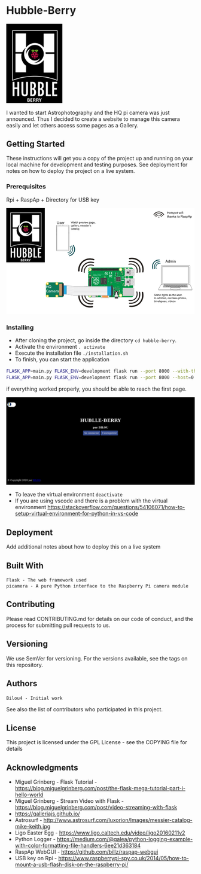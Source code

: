 # Hubble-Berry 


<img src="./appFolder/static/photos/hubble_berry_logo.jpg " width="150">


I wanted to start Astrophotography and the HQ pi camera was just announced. Thus I decided to create a website to manage this camera easily and let others access some pages as a Gallery.

## Getting Started

These instructions will get you a copy of the project up and running on your local machine for development and testing purposes. See deployment for notes on how to deploy the project on a live system.

### Prerequisites

Rpi + RaspAp + Directory for USB key

![working_diagram](./img/working_diagram.png)


### Installing

+ After cloning the project, go inside the directory `cd hubble-berry`.
+ Activate the environment `. activate`
+ Execute the installation file `./installation.sh`
+ To finish, you can start the application

```sh
FLASK_APP=main.py FLASK_ENV=development flask run --port 8000 --with-threads # just on localhost
FLASK_APP=main.py FLASK_ENV=development flask run --port 8000 --host=0.0.0.0 --with-threads # to all active interfaces
```

if everything worked properly, you should be able to reach the first page.

![First_page](./img/first_page.png)

+ To leave the virtual environment `deactivate`
+ If you are using vscode and there is a problem with the virtual environment https://stackoverflow.com/questions/54106071/how-to-setup-virtual-environment-for-python-in-vs-code

## Deployment

Add additional notes about how to deploy this on a live system

## Built With

    Flask - The web framework used
    picamera - A pure Python interface to the Raspberry Pi camera module 

## Contributing

Please read CONTRIBUTING.md for details on our code of conduct, and the process for submitting pull requests to us.

## Versioning

We use SemVer for versioning. For the versions available, see the tags on this repository.

## Authors

    Bilou4 - Initial work

See also the list of contributors who participated in this project.

## License

This project is licensed under the GPL License - see the COPYING file for details

## Acknowledgments

+ Miguel Grinberg - Flask Tutorial - https://blog.miguelgrinberg.com/post/the-flask-mega-tutorial-part-i-hello-world
+ Miguel Grinberg - Stream Video with Flask - https://blog.miguelgrinberg.com/post/video-streaming-with-flask
+ https://galleriajs.github.io/
+ Astrosurf - http://www.astrosurf.com/luxorion/Images/messier-catalog-mike-keith.jpg
+ Ligo Easter Egg - https://www.ligo.caltech.edu/video/ligo20160211v2
+ Python Logger - https://medium.com/@galea/python-logging-example-with-color-formatting-file-handlers-6ee21d363184
+ RaspAp WebGUI - https://github.com/billz/raspap-webgui
+ USB key on Rpi - https://www.raspberrypi-spy.co.uk/2014/05/how-to-mount-a-usb-flash-disk-on-the-raspberry-pi/

